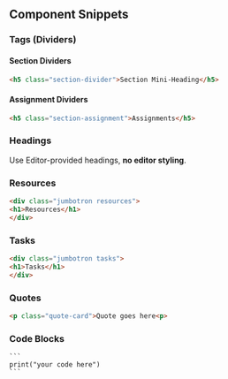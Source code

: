 ## Component Snippets

### Tags (Dividers)

#### Section Dividers

```html
<h5 class="section-divider">Section Mini-Heading</h5>
```

#### Assignment Dividers

```html
<h5 class="section-assignment">Assignments</h5>
```

### Headings

Use Editor-provided headings, **no editor styling**.


### Resources

```html
<div class="jumbotron resources">
<h1>Resources</h1>
</div>
```

### Tasks

```html
<div class="jumbotron tasks">
<h1>Tasks</h1>
</div>
```

### Quotes

```html
<p class="quote-card">Quote goes here<p>
```

### Code Blocks

    ```
    print("your code here")
    ```
